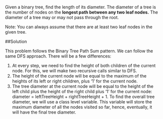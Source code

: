 Given a binary tree, find the length of its diameter.
The diameter of a tree is the number of nodes on the **longest path between any two leaf nodes.**
The diameter of a tree may or may not pass through the root.

Note: You can always assume that there are at least two leaf nodes in the given tree.

##Solution

This problem follows the Binary Tree Path Sum pattern. We can follow the same DFS approach. There will be a few differences:
1. At every step, we need to find the height of both children of the current node. For this, we will make two recursive
   calls similar to DFS.
2. The height of the current node will be equal to the maximum of the heights of its left or right children, plus ‘1’
   for the current node.
3. The tree diameter at the current node will be equal to the height of the left child plus the height of the right child
   plus ‘1’ for the current node: diameter = leftTreeHeight + rightTreeHeight + 1. To find the overall tree diameter,
   we will use a class level variable. This variable will store the maximum diameter of all the nodes visited so far,
   hence, eventually, it will have the final tree diameter.